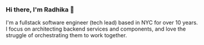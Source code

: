 ### Hi there, I'm Radhika 👋

I'm a fullstack software engineer (tech lead) based in NYC for over 10 years. I focus on architecting backend services and components, and love the struggle of orchestrating them to work together.
